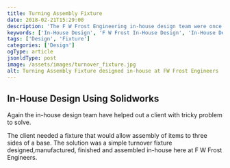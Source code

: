 ```yaml
---
title: Turning Assembly Fixture
date: 2018-02-21T15:29:00
description: 'The F W Frost Engineering in-house design team were once again able to help a client with tricky problem to solve.'
keywords: ['In-House Design', 'F W Frost In-House Design', 'In-House Design Engineering in Norfolk']
tags: ['Design', 'Fixture']
categories: ['Design']
ogType: article
jsonldType: post
image: /assets/images/turnover_fixture.jpg
alt: Turning Assembly Fixture designed in-house at FW Frost Engineers
---
```


## In-House Design Using Solidworks

Again the in-house design team have helped out a client with tricky problem to solve.

The client needed a fixture that would allow assembly of items to three sides of a base. The solution was a simple turnover fixture designed,manufactured, finished and assembled in-house here at F W Frost Engineers.
